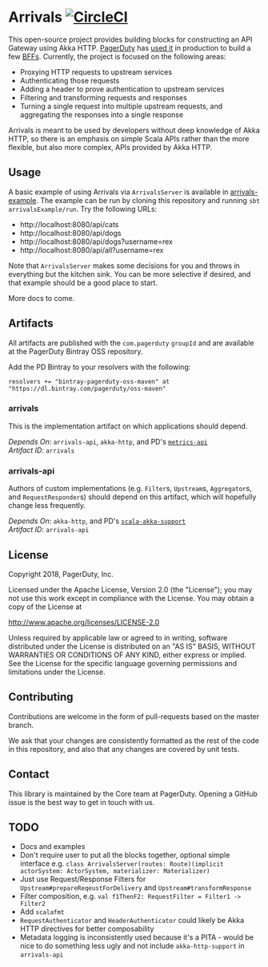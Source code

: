 # Arrivals [![CircleCI](https://circleci.com/gh/PagerDuty/akka-http-api-gateway.svg?style=svg)](https://circleci.com/gh/PagerDuty/akka-http-api-gateway)

This open-source project provides building blocks for constructing an API Gateway using Akka HTTP. [PagerDuty](https://www.pagerduty.com) has [used it](https://www.youtube.com/watch?v=DRxLFWmvJ8A) in production to build a few [BFFs](https://samnewman.io/patterns/architectural/bff/). Currently, the project is focused on the following areas:

 - Proxying HTTP requests to upstream services
 - Authenticating those requests
 - Adding a header to prove authentication to upstream services
 - Filtering and transforming requests and responses
 - Turning a single request into multiple upstream requests, and aggregating the responses into a single response
  
Arrivals is meant to be used by developers without deep knowledge of Akka HTTP, so there is an emphasis on simple Scala APIs rather than the more flexible, but also more complex, APIs provided by Akka HTTP. 

## Usage

A basic example of using Arrivals via `ArrivalsServer` is available in [arrivals-example](https://github.com/PagerDuty/arrivals/blob/master/arrivals-example/src/main/scala/com/pagerduty/arrivals/example/ExampleApp.scala). The example can be run by cloning this repository and running `sbt arrivalsExample/run`. Try the following URLs:

- http://localhost:8080/api/cats
- http://localhost:8080/api/dogs
- http://localhost:8080/api/dogs?username=rex
- http://localhost:8080/api/all?username=rex

Note that `ArrivalsServer` makes some decisions for you and throws in everything but the kitchen sink. You can be more selective if desired, and that example should be a good place to start.

More docs to come.

## Artifacts

All artifacts are published with the `com.pagerduty` `groupId` and are available at the PagerDuty Bintray OSS repository.

Add the PD Bintray to your resolvers with the following:

```
resolvers += "bintray-pagerduty-oss-maven" at "https://dl.bintray.com/pagerduty/oss-maven"
```

### arrivals

This is the implementation artifact on which applications should depend.

_Depends On_: `arrivals-api`, `akka-http`, and PD's [`metrics-api`](https://github.com/PagerDuty/scala-metrics)\
_Artifact ID_: `arrivals`

### arrivals-api

Authors of custom implementations (e.g. `Filter`s, `Upstream`s, `Aggregator`s, and `RequestResponder`s) should depend on this artifact, which will hopefully change less frequently.

_Depends On_: `akka-http`, and PD's [`scala-akka-support`](https://github.com/PagerDuty/scala-akka-support)\
_Artifact ID_: `arrivals-api`

## License

Copyright 2018, PagerDuty, Inc.

Licensed under the Apache License, Version 2.0 (the "License");
you may not use this work except in compliance with the License.
You may obtain a copy of the License at

   http://www.apache.org/licenses/LICENSE-2.0

Unless required by applicable law or agreed to in writing, software
distributed under the License is distributed on an "AS IS" BASIS,
WITHOUT WARRANTIES OR CONDITIONS OF ANY KIND, either express or implied.
See the License for the specific language governing permissions and
limitations under the License.

## Contributing

Contributions are welcome in the form of pull-requests based on the master branch.

We ask that your changes are consistently formatted as the rest of the code in this repository, and also that any changes are covered by unit tests.

## Contact

This library is maintained by the Core team at PagerDuty. Opening a GitHub issue is the best way to get in touch with us.

## TODO

- Docs and examples
- Don't require user to put all the blocks together, optional simple interface e.g. `class ArrivalsServer(routes: Route)(implicit actorSystem: ActorSystem, materializer: Materializer)`
- Just use Request/Response Filters for `Upstream#prepareReqeustForDelivery` and `Upstream#transformResponse`
- Filter composition, e.g. `val f1ThenF2: RequestFilter = Filter1 -> Filter2`
- Add `scalafmt`
- `RequestAuthenticator` and `HeaderAuthenticator` could likely be Akka HTTP directives for better composability
- Metadata logging is inconsistently used because it's a PITA - would be nice to do something less ugly and not include `akka-http-support` in `arrivals-api`
